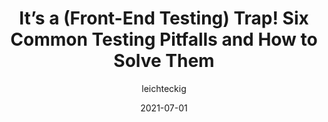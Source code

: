---
author: leichteckig
date: 2021-07-01
layout: post.njk
publisher: smashingmag
tags:
  - article
  - testing
  - quality
target_url: https://www.smashingmagazine.com/2021/07/frontend-testing-pitfalls/
title: It’s a (Front-End Testing) Trap! Six Common Testing Pitfalls and How to Solve Them
---
